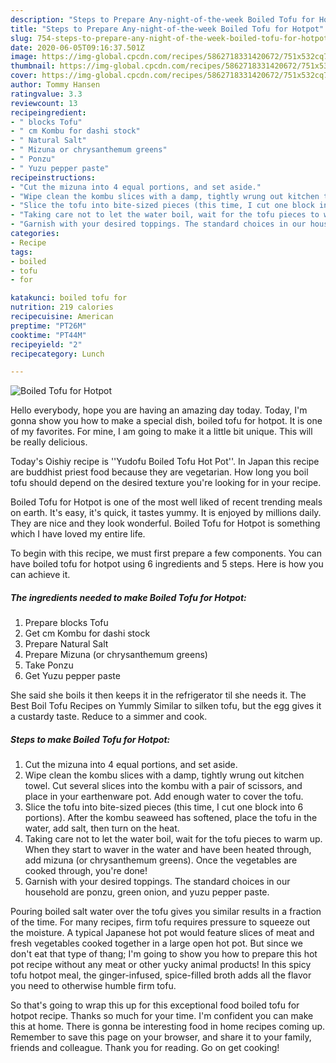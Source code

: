 ```yaml
---
description: "Steps to Prepare Any-night-of-the-week Boiled Tofu for Hotpot"
title: "Steps to Prepare Any-night-of-the-week Boiled Tofu for Hotpot"
slug: 754-steps-to-prepare-any-night-of-the-week-boiled-tofu-for-hotpot
date: 2020-06-05T09:16:37.501Z
image: https://img-global.cpcdn.com/recipes/5862718331420672/751x532cq70/boiled-tofu-for-hotpot-recipe-main-photo.jpg
thumbnail: https://img-global.cpcdn.com/recipes/5862718331420672/751x532cq70/boiled-tofu-for-hotpot-recipe-main-photo.jpg
cover: https://img-global.cpcdn.com/recipes/5862718331420672/751x532cq70/boiled-tofu-for-hotpot-recipe-main-photo.jpg
author: Tommy Hansen
ratingvalue: 3.3
reviewcount: 13
recipeingredient:
- " blocks Tofu"
- " cm Kombu for dashi stock"
- " Natural Salt"
- " Mizuna or chrysanthemum greens"
- " Ponzu"
- " Yuzu pepper paste"
recipeinstructions:
- "Cut the mizuna into 4 equal portions, and set aside."
- "Wipe clean the kombu slices with a damp, tightly wrung out kitchen towel. Cut several slices into the kombu with a pair of scissors, and place in your earthenware pot. Add enough water to cover the tofu."
- "Slice the tofu into bite-sized pieces (this time, I cut one block into 6 portions). After the kombu seaweed has softened, place the tofu in the water, add salt, then turn on the heat."
- "Taking care not to let the water boil, wait for the tofu pieces to warm up. When they start to waver in the water and have been heated through, add mizuna (or chrysanthemum greens). Once the vegetables are cooked through, you&#39;re done!"
- "Garnish with your desired toppings. The standard choices in our household are ponzu, green onion, and yuzu pepper paste."
categories:
- Recipe
tags:
- boiled
- tofu
- for

katakunci: boiled tofu for 
nutrition: 219 calories
recipecuisine: American
preptime: "PT26M"
cooktime: "PT44M"
recipeyield: "2"
recipecategory: Lunch

---
```



![Boiled Tofu for Hotpot](https://img-global.cpcdn.com/recipes/5862718331420672/751x532cq70/boiled-tofu-for-hotpot-recipe-main-photo.jpg)

Hello everybody, hope you are having an amazing day today. Today, I'm gonna show you how to make a special dish, boiled tofu for hotpot. It is one of my favorites. For mine, I am going to make it a little bit unique. This will be really delicious.

Today&#39;s Oishiy recipe is &#39;&#39;Yudofu Boiled Tofu Hot Pot&#39;&#39;. In Japan this recipe are buddhist priest food because they are vegetarian. How long you boil tofu should depend on the desired texture you&#39;re looking for in your recipe.

Boiled Tofu for Hotpot is one of the most well liked of recent trending meals on earth. It's easy, it's quick, it tastes yummy. It is enjoyed by millions daily. They are nice and they look wonderful. Boiled Tofu for Hotpot is something which I have loved my entire life.


To begin with this recipe, we must first prepare a few components. You can have boiled tofu for hotpot using 6 ingredients and 5 steps. Here is how you can achieve it.

<!--inarticleads1-->

##### The ingredients needed to make Boiled Tofu for Hotpot:

1. Prepare  blocks Tofu
1. Get  cm Kombu for dashi stock
1. Prepare  Natural Salt
1. Prepare  Mizuna (or chrysanthemum greens)
1. Take  Ponzu
1. Get  Yuzu pepper paste


She said she boils it then keeps it in the refrigerator til she needs it. The Best Boil Tofu Recipes on Yummly Similar to silken tofu, but the egg gives it a custardy taste. Reduce to a simmer and cook. 

<!--inarticleads2-->

##### Steps to make Boiled Tofu for Hotpot:

1. Cut the mizuna into 4 equal portions, and set aside.
1. Wipe clean the kombu slices with a damp, tightly wrung out kitchen towel. Cut several slices into the kombu with a pair of scissors, and place in your earthenware pot. Add enough water to cover the tofu.
1. Slice the tofu into bite-sized pieces (this time, I cut one block into 6 portions). After the kombu seaweed has softened, place the tofu in the water, add salt, then turn on the heat.
1. Taking care not to let the water boil, wait for the tofu pieces to warm up. When they start to waver in the water and have been heated through, add mizuna (or chrysanthemum greens). Once the vegetables are cooked through, you&#39;re done!
1. Garnish with your desired toppings. The standard choices in our household are ponzu, green onion, and yuzu pepper paste.


Pouring boiled salt water over the tofu gives you similar results in a fraction of the time. For many recipes, firm tofu requires pressure to squeeze out the moisture. A typical Japanese hot pot would feature slices of meat and fresh vegetables cooked together in a large open hot pot. But since we don&#39;t eat that type of thang; I&#39;m going to show you how to prepare this hot pot recipe without any meat or other yucky animal products! In this spicy tofu hotpot meal, the ginger-infused, spice-filled broth adds all the flavor you need to otherwise humble firm tofu. 

So that's going to wrap this up for this exceptional food boiled tofu for hotpot recipe. Thanks so much for your time. I'm confident you can make this at home. There is gonna be interesting food in home recipes coming up. Remember to save this page on your browser, and share it to your family, friends and colleague. Thank you for reading. Go on get cooking!
